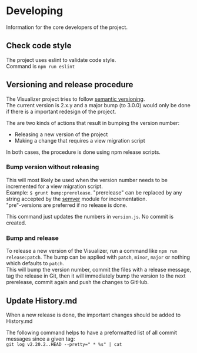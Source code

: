 # Developing

Information for the core developers of the project.

## Check code style

The project uses eslint to validate code style.  
Command is `npm run eslint`

## Versioning and release procedure

The Visualizer project tries to follow [semantic versioning](http://semver.org/).  
The current version is 2.x.y and a major bump (to 3.0.0) would only be done if
there is a important redesign of the project.

The are two kinds of actions that result in bumping the version number:

* Releasing a new version of the project
* Making a change that requires a view migration script

In both cases, the procedure is done using npm release scripts.  

### Bump version without releasing

This will most likely be used when the version number needs to be incremented for
a view migration script.  
Example: `$ grunt bump:prerelease`. "prerelease" can be replaced by any string 
accepted by the [semver](https://www.npmjs.com/package/semver) module for incrementation.  
"pre"-versions are preferred if no release is done.

This command just updates the numbers in `version.js`. No commit is created.

### Bump and release

To release a new version of the Visualizer, run a command like `npm run release:patch`.
The bump can be applied with `patch`, `minor`, `major` or nothing which defaults to `patch`.  
This will bump the version number, commit the files with a release message, 
tag the release in Git, then it will immediately bump the version to the next
prerelease, commit again and push the changes to GitHub.

## Update History.md

When a new release is done, the important changes should be added to History.md

The following command helps to have a preformatted list of all commit messages since a given tag:  
`git log v2.20.2..HEAD --pretty=" * %s" | cat`
